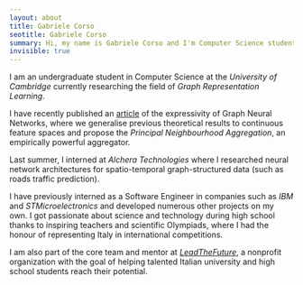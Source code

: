 ```yaml
---
layout: about
title: Gabriele Corso
seotitle: Gabriele Corso
summary: Hi, my name is Gabriele Corso and I'm Computer Science student at the University of Cambridge
invisible: true
---
```


I am an undergraduate student in Computer Science at the *University of Cambridge* currently researching the field of *Graph Representation Learning*.

I have recently published an [article](https://arxiv.org/abs/2004.05718) of the expressivity of Graph Neural Networks, where we generalise previous theoretical results to continuous feature spaces and propose the *Principal Neighbourhood Aggregation*, an empirically powerful aggregator.

Last summer, I interned at *Alchera Technologies* where I researched neural network architectures for spatio-temporal graph-structured data (such as roads traffic prediction). 

I have previously interned as a Software Engineer in companies such as *IBM* and *STMicroelectronics* and developed numerous other projects on my own. I got passionate about science and technology during high school thanks to inspiring teachers and scientific Olympiads, where I had the honour of representing Italy in international competitions.

I am also part of the core team and mentor at *[LeadTheFuture](https://leadthefuture.tech)*, a nonprofit organization with the goal of helping talented Italian university and high school students reach their potential.